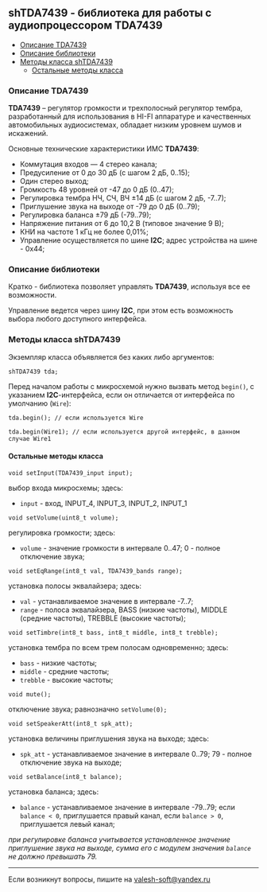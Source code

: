 ## shTDA7439 - библиотека для работы с аудиопроцессором TDA7439

- [Описание TDA7439](#описание-tda7439)
- [Описание библиотеки](#описание-библиотеки)
- [Методы класса shTDA7439](#методы-класса-shtda7439)
  - [Остальные методы класса](#остальные-методы-класса)


### Описание TDA7439

**TDA7439** – регулятор громкости и трехполосный регулятор тембра, разработанный для использования в HI-FI аппаратуре и качественных автомобильных аудиосистемах, обладает низким уровнем шумов и искажений.

Основные технические характеристики ИМС **TDA7439**:

- Коммутация входов — 4 стерео канала;
- Предусиление от 0 до 30 дБ (с шагом 2 дБ, 0..15);
- Один стерео выход;
- Громкость 48 уровней от -47 до 0 дБ (0..47);
- Регулировка тембра НЧ, СЧ, ВЧ  ±14 дБ (с шагом 2 дБ, -7..7);
- Приглушение звука на выходе от -79 до 0 дБ (0..79);
- Регулировка баланса ±79 дБ (-79..79);
- Напряжение питания от 6 до 10,2 В (типовое значение 9 В);
- КНИ на частоте 1 кГц не более 0,01%;
- Управление осуществляется по шине **I2C**; адрес устройства на шине - 0x44;

### Описание библиотеки

Кратко - библиотека позволяет управлять **TDA7439**, используя все ее возможности.

Управление ведется через шину **I2C**, при этом есть возможность выбора любого доступного интерфейса.

### Методы класса shTDA7439

Экземпляр класса объявляется без каких либо аргументов:
```
shTDA7439 tda;
```

Перед началом работы с микросхемой нужно вызвать метод `begin()`, с указанием **I2C**-интерфейса, если он отличается от интерфейса по умолчанию (`Wire`):
```
tda.begin(); // если используется Wire

tda.begin(Wire1); // если используется другой интерфейс, в данном случае Wire1
```

#### Остальные методы класса

```
void setInput(TDA7439_input input);
```
выбор входа микросхемы; здесь:
- `input` - вход, INPUT_4, INPUT_3, INPUT_2, INPUT_1

```
void setVolume(uint8_t volume);
```
регулировка громкости; здесь:
- `volume` - значение громкости в интервале 0..47; 0 - полное отключение звука;

```
void setEqRange(int8_t val, TDA7439_bands range);
```
установка полосы эквалайзера; здесь:
- `val` - устанавливаемое значение в интервале -7..7;
- `range` - полоса эквалайзера, BASS (низкие частоты), MIDDLE (средние частоты), TREBBLE (высокие частоты);

```
void setTimbre(int8_t bass, int8_t middle, int8_t trebble);
```
установка тембра по всем трем полосам одновременно; здесь:
- `bass` - низкие частоты;
- `middle` - средние частоты;
- `trebble` - высокие частоты;

```
void mute();
```
отключение звука; равнозначно `setVolume(0);`

```
void setSpeakerAtt(int8_t spk_att);
```
установка величины приглушения звука на выходе; здесь:
- `spk_att` - устанавливаемое значение в интервале 0..79; 79 - полное отключение звука на выходе;

```
void setBalance(int8_t balance);
```
установка баланса; здесь:
- `balance` - устанавливаемое значение в интервале -79..79; если `balance < 0`, приглушается правый канал, если `balance > 0`, приглушается левый канал;

*при регулировке баланса учитывается установленное значение приглушение звука на выходе, сумма его с модулем значения `balance` не должно превышать 79.*

***

Если возникнут вопросы, пишите на valesh-soft@yandex.ru